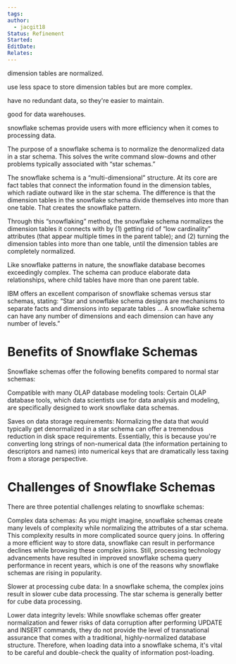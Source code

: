 ```yaml
---
tags: 
author:
  - jacgit18
Status: Refinement
Started: 
EditDate: 
Relates:
---
```

dimension tables are normalized.   

use less space to store dimension tables but are more complex.  

have no redundant data, so they're easier to maintain.  

good for data warehouses.  

snowflake schemas provide users with more efficiency when it comes to processing data.  



The purpose of a snowflake schema is to normalize the denormalized data in a star schema. This solves the write command slow-downs and other problems typically associated with “star schemas.” 

The snowflake schema is a “multi-dimensional” structure. At its core are fact tables that connect the information found in the dimension tables, which radiate outward like in the star schema. The difference is that the dimension tables in the snowflake schema divide themselves into more than one table. That creates the snowflake pattern. 

Through this “snowflaking” method, the snowflake schema normalizes the dimension tables it connects with by (1) getting rid of “low cardinality” attributes (that appear multiple times in the parent table); and (2) turning the dimension tables into more than one table, until the dimension tables are completely normalized. 

Like snowflake patterns in nature, the snowflake database becomes exceedingly complex. The schema can produce elaborate data relationships, where child tables have more than one parent table. 

IBM offers an excellent comparison of snowflake schemas versus star schemas, stating: “Star and snowflake schema designs are mechanisms to separate facts and dimensions into separate tables ... A snowflake schema can have any number of dimensions and each dimension can have any number of levels.” 

# Benefits of Snowflake Schemas 

Snowflake schemas offer the following benefits compared to normal star schemas: 

Compatible with many OLAP database modeling tools: Certain OLAP database tools, which data scientists use for data analysis and modeling, are specifically designed to work snowflake data schemas. 

Saves on data storage requirements: Normalizing the data that would typically get denormalized in a star schema can offer a tremendous reduction in disk space requirements. Essentially, this is because you're converting long strings of non-numerical data (the information pertaining to descriptors and names) into numerical keys that are dramatically less taxing from a storage perspective. 

# Challenges of Snowflake Schemas 

There are three potential challenges relating to snowflake schemas: 

Complex data schemas: As you might imagine, snowflake schemas create many levels of complexity while normalizing the attributes of a star schema. This complexity results in more complicated source query joins. In offering a more efficient way to store data, snowflake can result in performance declines while browsing these complex joins. Still, processing technology advancements have resulted in improved snowflake schema query performance in recent years, which is one of the reasons why snowflake schemas are rising in popularity. 

Slower at processing cube data: In a snowflake schema, the complex joins result in slower cube data processing. The star schema is generally better for cube data processing. 

Lower data integrity levels: While snowflake schemas offer greater normalization and fewer risks of data corruption after performing UPDATE and INSERT commands, they do not provide the level of transnational assurance that comes with a traditional, highly-normalized database structure. Therefore, when loading data into a snowflake schema, it's vital to be careful and double-check the quality of information post-loading.